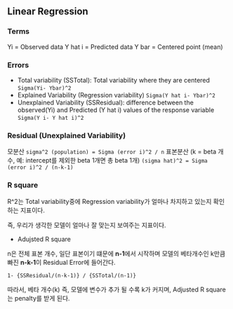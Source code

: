 ## Linear Regression

### Terms
Yi = Observed data
Y hat i = Predicted data
Y bar = Centered point (mean)


### Errors

* Total variability (SSTotal): Total variability where they are centered
`Sigma(Yi- Ybar)^2`
* Explained Variability (Regression variability) 
`Sigma(Y hat i- Ybar)^2`
* Unexplained Variability (SSResidual): difference between the observed(Yi) and Predicted (Y hat i) values of the response variable
`Sigma(Y i- Y hat i)^2`

### Residual (Unexplained Variability)

모분산
`sigma^2 (population) = Sigma (error i)^2 / n`
표본분산 (k = beta 개수, 예: intercept를 제외한 beta 1개면 총 beta 1개)
`(sigma hat)^2 = Sigma (error i)^2 / (n-k-1)`

### R square
R^2는 Total variability중에 Regression variability가 얼마나 차지하고 있는지 확인하는 지표이다.

즉, 우리가 생각한 모델이 얼마나 잘 맞는지 보여주는 지표이다.

* Adujsted R square

n은 전체 표본 개수, 일단 표본이기 떄문에 **n-1**에서 시작하며
모델의 베타개수인 k만큼 빠진 **n-k-1**이 Residual Error에 들어간다.
```
1- {SSResidual/(n-k-1)} / {SSTotal/(n-1)}
```
따라서, 베타 개수(k) 즉, 모델에 변수가 추가 될 수록 k가 커지며, Adjusted R square는 penalty를 받게 된다.


